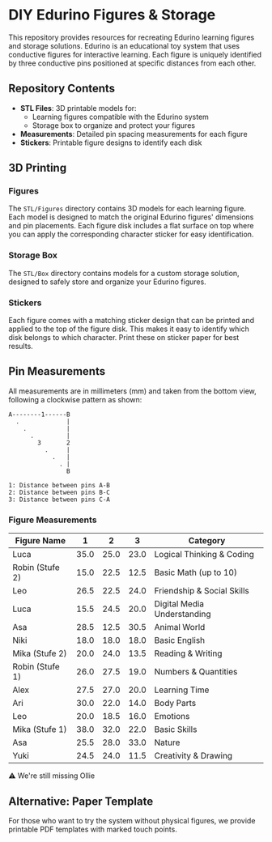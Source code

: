 # DIY Edurino Figures & Storage

This repository provides resources for recreating Edurino learning figures and storage solutions. Edurino is an educational toy system that uses conductive figures for interactive learning. Each figure is uniquely identified by three conductive pins positioned at specific distances from each other.

## Repository Contents

- **STL Files**: 3D printable models for:
  - Learning figures compatible with the Edurino system
  - Storage box to organize and protect your figures
- **Measurements**: Detailed pin spacing measurements for each figure
- **Stickers**: Printable figure designs to identify each disk

## 3D Printing

### Figures
The `STL/Figures` directory contains 3D models for each learning figure. Each model is designed to match the original Edurino figures' dimensions and pin placements. Each figure disk includes a flat surface on top where you can apply the corresponding character sticker for easy identification.

### Storage Box
The `STL/Box` directory contains models for a custom storage solution, designed to safely store and organize your Edurino figures.

### Stickers
Each figure comes with a matching sticker design that can be printed and applied to the top of the figure disk. This makes it easy to identify which disk belongs to which character. Print these on sticker paper for best results.

## Pin Measurements

All measurements are in millimeters (mm) and taken from the bottom view, following a clockwise pattern as shown:

```
A--------1------B
  .             |
    .           |
      .         |
        3       2
          .     |
            .   |
              . |
                B

1: Distance between pins A-B
2: Distance between pins B-C
3: Distance between pins C-A
```

### Figure Measurements

| Figure Name | 1 | 2 | 3 | Category |
|------------|---------|---------|---------|-----------|
| Luca | 35.0 | 25.0 | 23.0 | Logical Thinking & Coding |
| Robin (Stufe 2) | 15.0 | 22.5 | 12.5 | Basic Math (up to 10) |
| Leo | 26.5 | 22.5 | 24.0 | Friendship & Social Skills |
| Luca | 15.5 | 24.5 | 20.0 | Digital Media Understanding |
| Asa | 28.5 | 12.5 | 30.5 | Animal World |
| Niki | 18.0 | 18.0 | 18.0 | Basic English |
| Mika (Stufe 2) | 20.0 | 24.0 | 13.5 | Reading & Writing |
| Robin (Stufe 1) | 26.0 | 27.5 | 19.0 | Numbers & Quantities |
| Alex | 27.5 | 27.0 | 20.0 | Learning Time |
| Ari | 30.0 | 22.0 | 14.0 | Body Parts |
| Leo | 20.0 | 18.5 | 16.0 | Emotions |
| Mika (Stufe 1) | 38.0 | 32.0 | 22.0 | Basic Skills |
| Asa | 25.5 | 28.0 | 33.0 | Nature |
| Yuki | 24.5 | 24.0 | 11.5 | Creativity & Drawing |

⚠️ We're still missing Ollie

## Alternative: Paper Template
For those who want to try the system without physical figures, we provide printable PDF templates with marked touch points.